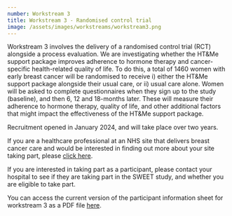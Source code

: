```yaml
---
number: Workstream 3
title: Workstream 3 - Randomised control trial
image: /assets/images/workstreams/workstream3.png
---
```


Workstream 3 involves the delivery of a randomised control trial (RCT) alongside a process evaluation.
We are investigating whether the HT&Me support package improves adherence to hormone therapy and cancer-specific health-related quality of life. To do this, a total of 1460 women with early breast cancer will be randomised to receive i) either the HT&Me support package alongside their usual care, or ii) usual care alone. Women will be asked to complete questionnaires when they sign up to the study (baseline), and then 6, 12 and 18-months later. These will measure their adherence to hormone therapy, quality of life, and other additional factors that might impact the effectiveness of the HT&Me support package.

Recruitment opened in January 2024, and will take place over two years.

If you are a healthcare professional at an NHS site that delivers breast cancer care and would be interested in finding out more about your site taking part, please [click here](/#contact).

If you are interested in taking part as a participant, please contact your hospital to see if they are taking part in the SWEET study, and whether you are eligible to take part.

You can access the current version of the participant information sheet for workstream 3 as a PDF file [here](/).
